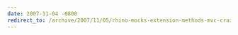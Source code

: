 ```yaml
---
date: 2007-11-04 -0800
redirect_to: /archive/2007/11/05/rhino-mocks-extension-methods-mvc-crazy-delicious.aspx/
---
```

